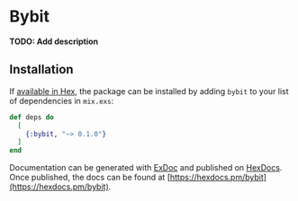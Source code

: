 # Bybit

**TODO: Add description**

## Installation

If [available in Hex](https://hex.pm/docs/publish), the package can be installed
by adding `bybit` to your list of dependencies in `mix.exs`:

```elixir
def deps do
  [
    {:bybit, "~> 0.1.0"}
  ]
end
```

Documentation can be generated with [ExDoc](https://github.com/elixir-lang/ex_doc)
and published on [HexDocs](https://hexdocs.pm). Once published, the docs can
be found at [https://hexdocs.pm/bybit](https://hexdocs.pm/bybit).
